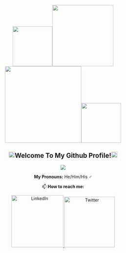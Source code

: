 <p align="center">
  <img src="https://media.giphy.com/media/2xDzcNcRm0BeXPEVDI/giphy.gif" height=130><img src="https://media.giphy.com/media/1244FhGdjBNQ2c/giphy.gif" width="200"/>
<img src="https://media.giphy.com/media/j6ZhcAyUctYrj2ueBi/giphy.gif" height=250><img src="https://media.giphy.com/media/2xDzcNcRm0BeXPEVDI/giphy.gif" height=130>
</p>
<h2 align="center"><img src="https://media.giphy.com/media/H7AmqyARFEc7S1Smtl/giphy.gif" height="20px">Welcome To My Github Profile!<img src="https://media.giphy.com/media/H7AmqyARFEc7S1Smtl/giphy.gif" height="20px"></h2>
<p align="center"><img src="https://media.giphy.com/media/Ylf1j3qA5ZE2ekp3c8/giphy.gif"></p>
<p align="center">
  <strong>My Pronouns:</strong> He/Him/His ♂️
</p>
<p align= "center">
  📫 <strong>How to reach me:</strong> 
 </p>
<p align="center">
  <a target="_blank" href="https://www.linkedin.com/in/dashlin-sermeil-351088186/">
   <img src="https://extramilemarketing.com/media/1578/linkedin_connect_button.png" width="170px" alt="LinkedIn"/>
  </a>
  <a target="_blank" href="https://twitter.com/DashNCode">
   <img src="https://icon-library.com/images/twtter-icon/twtter-icon-29.jpg" width="165px" alt="Twitter"/>
  </a>
</p>


<!-- <h4 align="center"> Languages and Tools:</h4> 
<p align="center">
<img src="https://raw.githubusercontent.com/MikeCodesDotNET/ColoredBadges/master/svg/dev/tools/visualstudio.svg">  
<img src="https://raw.githubusercontent.com/8bithemant/8bithemant/master/svg/dev/languages/html.svg" style="vertical-align:top; margin:4px">
<img src="https://raw.githubusercontent.com/8bithemant/8bithemant/master/svg/dev/languages/js.svg" style="vertical-align:top; margin:4px">
<img src="https://raw.githubusercontent.com/MikeCodesDotNET/ColoredBadges/master/svg/dev/languages/css3.svg">
<img src="https://raw.githubusercontent.com/MikeCodesDotNET/ColoredBadges/master/svg/dev/frameworks/nodejs_larger.svg"> 
<img src="https://raw.githubusercontent.com/MikeCodesDotNET/ColoredBadges/master/svg/dev/frameworks/react.svg">
</p> -->
</br>
</p>


